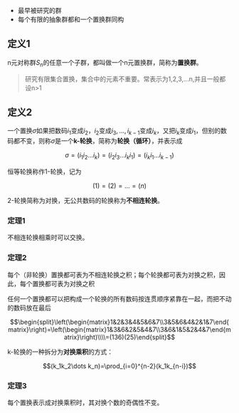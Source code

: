 - 最早被研究的群
- 每个有限的抽象群都和一个置换群同构

## 定义1

n元对称群$S_n$的任意一个子群，都叫做一个n元置换群，简称为**置换群**。

> 研究有限集合置换，集合中的元素不重要。常表示为1,2,3,...n,并且一般都设n>1

## 定义2

一个置换$\sigma$如果把数码$i_1$变成$i_2$，$i_2$变成$i_3,\dots,i_{k-1}$变成$i_k$，又把$i_k$变成$i_1$，但别的数码都不变，则称$\sigma$是一个**k-轮换**，简称为**轮换（循环）**，并表示成

$$\sigma=(i_1i_2\dots i_k)=(i_2i_3\dots i_ki_1)=(i_ki_1\dots i_{k-1})$$

恒等轮换称作1-轮换，记为

$$(1)=(2)=\dots=(n)$$

2-轮换简称为对换，无公共数码的轮换称为**不相连轮换**。

### 定理1

不相连轮换相乘时可以交换。

### 定理2

每个（非轮换）置换都可表为不相连轮换之积；每个轮换都可表为对换之积，因此，每个置换都可表为对换之积

任何一个置换都可以把构成一个轮换的所有数码按连贯顺序紧靠在一起，而把不动的数码放在最后

$$\begin{split}\left(\begin{matrix}1&2&3&4&5&6&7\\3&5&6&4&2&1&7\end{matrix}\right)=\left(\begin{matrix}1&3&6&2&5&4&7\\3&6&1&5&2&4&7\end{matrix}\right)\\\\=(136)(25)\end{split}$$

k-轮换的一种拆分为**对换乘积**的方式：

$$(k_1k_2\dots k_n)=\prod_{i=0}^{n-2}(k_1k_{n-i})$$

### 定理3

每个置换表示成对换乘积时，其对换个数的奇偶性不变。
